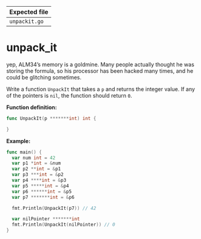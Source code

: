 | Expected file |
| ------------- |
| `unpackit.go` |


# unpack_it

<p data-story-username="a-J-nx"> yep, ALM34’s memory is a goldmine. Many people actually thought he was storing the formula, so his processor has been hacked many times, and he could be glitching sometimes.</p>


Write a function `UnpackIt` that takes a `p` and returns the integer value. If any of the pointers is `nil`, the function should return `0`.

**Function definition:**

```go
func UnpackIt(p *******int) int {

}
```

**Example:**

```go
func main() {
  var num int = 42
  var p1 *int = &num
  var p2 **int = &p1
  var p3 ***int = &p2
  var p4 ****int = &p3
  var p5 *****int = &p4
  var p6 ******int = &p5
  var p7 *******int = &p6

  fmt.Println(UnpackIt(p7)) // 42

  var nilPointer *******int
  fmt.Println(UnpackIt(nilPointer)) // 0
}
```
